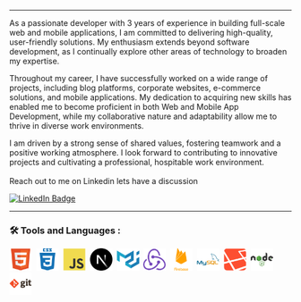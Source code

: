 <hr/>
As a passionate developer with 3 years of experience in building full-scale web and mobile applications, I am committed to delivering high-quality, user-friendly solutions. My enthusiasm extends beyond software development, as I continually explore other areas of technology to broaden my expertise.

Throughout my career, I have successfully worked on a wide range of projects, including blog platforms, corporate websites, e-commerce solutions, and mobile applications. My dedication to acquiring new skills has enabled me to become proficient in both Web and Mobile App Development, while my collaborative nature and adaptability allow me to thrive in diverse work environments.

I am driven by a strong sense of shared values, fostering teamwork and a positive working atmosphere. I look forward to contributing to innovative projects and cultivating a professional, hospitable work environment.
<br/>
<br/>
 Reach out to me on Linkedin lets have a discussion
 <br/>
<div id="badges">
   <a href="https://www.linkedin.com/in/kenneth-rockson-35956119b">
    <img src="https://img.shields.io/badge/LinkedIn-blue?style=for-the-badge&logo=linkedin&logoColor=white" alt="LinkedIn Badge"/>
  </a>
</div>
<hr/>

### :hammer_and_wrench: Tools and Languages :
<div>
  <img src="https://github.com/devicons/devicon/blob/master/icons/html5/html5-original.svg" title="HTML5" alt="HTML" width="40" height="40"/>&nbsp;
  <img src="https://github.com/devicons/devicon/blob/master/icons/css3/css3-plain-wordmark.svg"  title="CSS3" alt="CSS" width="40" height="40"/>&nbsp;
  <img src="https://github.com/devicons/devicon/blob/master/icons/javascript/javascript-original.svg" title="JavaScript" alt="JavaScript" width="40"
  <img src="https://github.com/devicons/devicon/blob/master/icons/tailwindcss/tailwindcss-plain.svg" title="tailwindcss" alt="tailwindCss" width="40"
  <img src="https://github.com/devicons/devicon/blob/master/icons/bootstrap/bootstrap-plain.svg" title="Bootstrap" alt="Bootstrap" width="40" 
  <img src="https://github.com/devicons/devicon/blob/master/icons/react/react-original-wordmark.svg" title="React" alt="React" width="40" height="40"/>&nbsp;
  <img src="https://github.com/devicons/devicon/blob/master/icons/nextjs/nextjs-original.svg" title="Nextjs" alt="Nextjs" width="40" height="40"/>&nbsp;
  <img src="https://github.com/devicons/devicon/blob/master/icons/materialui/materialui-original.svg" title="Material UI" alt="Material UI" width="40" height="40"/>&nbsp;
  <img src="https://github.com/devicons/devicon/blob/master/icons/redux/redux-original.svg" title="Redux" alt="Redux " width="40" height="40"/>&nbsp;
  <img src="https://github.com/devicons/devicon/blob/master/icons/firebase/firebase-plain-wordmark.svg" title="Firebase" alt="Firebase" width="40" height="40"/>&nbsp;
  <img src="https://github.com/devicons/devicon/blob/master/icons/mysql/mysql-original-wordmark.svg" title="MySQL"  alt="MySQL" width="40" height="40"/>&nbsp;
  <img src="https://github.com/devicons/devicon/blob/master/icons/laravel/laravel-plain.svg" title="Laravel"  alt="Laravel" width="40" height="40"/>&nbsp;
  <img src="https://github.com/devicons/devicon/blob/master/icons/nodejs/nodejs-original-wordmark.svg" title="NodeJS" alt="NodeJS" width="40" height="40"/>&nbsp;
  <img src="https://github.com/devicons/devicon/blob/master/icons/git/git-original-wordmark.svg" title="Git" **alt="Git" width="40" height="40"/>
</div>
